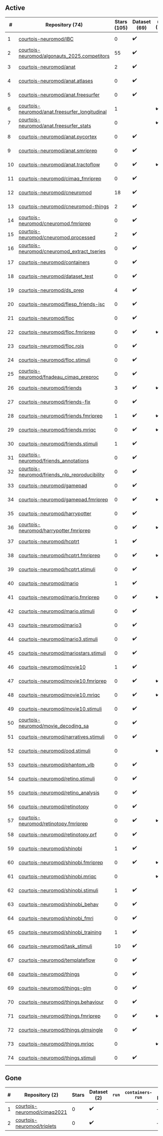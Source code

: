 ## Active
| # | Repository (74) | Stars (105) | Dataset (69) | `run` (19) | `containers-run` (15) | Last Modified |
| --- | --- | --- | --- | --- | --- | --- |
| 1 | [courtois-neuromod/IBC](https://github.com/courtois-neuromod/IBC) | 0 | :heavy_check_mark: |  |  | 2020-05-27 13:39:11+00:00 |
| 2 | [courtois-neuromod/algonauts_2025.competitors](https://github.com/courtois-neuromod/algonauts_2025.competitors) | 55 | :heavy_check_mark: |  |  | 2025-08-28 19:37:56+00:00 |
| 3 | [courtois-neuromod/anat](https://github.com/courtois-neuromod/anat) | 2 | :heavy_check_mark: |  |  | 2025-08-25 17:43:01+00:00 |
| 4 | [courtois-neuromod/anat.atlases](https://github.com/courtois-neuromod/anat.atlases) | 0 | :heavy_check_mark: |  |  | 2025-08-25 19:20:09+00:00 |
| 5 | [courtois-neuromod/anat.freesurfer](https://github.com/courtois-neuromod/anat.freesurfer) | 0 | :heavy_check_mark: |  |  | 2025-08-25 19:20:22+00:00 |
| 6 | [courtois-neuromod/anat.freesurfer_longitudinal](https://github.com/courtois-neuromod/anat.freesurfer_longitudinal) | 1 |  | :heavy_check_mark: | :heavy_check_mark: | 2025-08-25 19:20:28+00:00 |
| 7 | [courtois-neuromod/anat.freesurfer_stats](https://github.com/courtois-neuromod/anat.freesurfer_stats) | 0 |  | :heavy_check_mark: | :heavy_check_mark: | 2024-11-16 03:04:08+00:00 |
| 8 | [courtois-neuromod/anat.pycortex](https://github.com/courtois-neuromod/anat.pycortex) | 0 | :heavy_check_mark: |  |  | 2025-08-25 19:20:35+00:00 |
| 9 | [courtois-neuromod/anat.smriprep](https://github.com/courtois-neuromod/anat.smriprep) | 0 | :heavy_check_mark: |  |  | 2025-08-25 19:20:41+00:00 |
| 10 | [courtois-neuromod/anat.tractoflow](https://github.com/courtois-neuromod/anat.tractoflow) | 0 | :heavy_check_mark: | :heavy_check_mark: |  | 2023-01-27 18:36:58+00:00 |
| 11 | [courtois-neuromod/cimaq_fmriprep](https://github.com/courtois-neuromod/cimaq_fmriprep) | 0 | :heavy_check_mark: |  |  | 2021-09-25 19:52:39+00:00 |
| 12 | [courtois-neuromod/cneuromod](https://github.com/courtois-neuromod/cneuromod) | 18 | :heavy_check_mark: |  |  | 2025-08-21 19:01:04+00:00 |
| 13 | [courtois-neuromod/cneuromod-things](https://github.com/courtois-neuromod/cneuromod-things) | 2 | :heavy_check_mark: |  |  | 2025-08-22 16:59:58+00:00 |
| 14 | [courtois-neuromod/cneuromod.fmriprep](https://github.com/courtois-neuromod/cneuromod.fmriprep) | 0 | :heavy_check_mark: |  |  | 2025-08-22 12:51:34+00:00 |
| 15 | [courtois-neuromod/cneuromod.processed](https://github.com/courtois-neuromod/cneuromod.processed) | 2 | :heavy_check_mark: |  |  | 2025-08-22 17:37:15+00:00 |
| 16 | [courtois-neuromod/cneuromod_extract_tseries](https://github.com/courtois-neuromod/cneuromod_extract_tseries) | 0 | :heavy_check_mark: |  |  | 2025-07-23 22:20:48+00:00 |
| 17 | [courtois-neuromod/containers](https://github.com/courtois-neuromod/containers) | 0 | :heavy_check_mark: |  |  | 2025-09-08 20:44:04+00:00 |
| 18 | [courtois-neuromod/dataset_test](https://github.com/courtois-neuromod/dataset_test) | 0 | :heavy_check_mark: |  |  | 2025-02-24 14:46:05+00:00 |
| 19 | [courtois-neuromod/ds_prep](https://github.com/courtois-neuromod/ds_prep) | 4 | :heavy_check_mark: |  |  | 2025-08-21 13:10:35+00:00 |
| 20 | [courtois-neuromod/flesp_friends-isc](https://github.com/courtois-neuromod/flesp_friends-isc) | 0 | :heavy_check_mark: |  |  | 2023-06-21 17:55:19+00:00 |
| 21 | [courtois-neuromod/floc](https://github.com/courtois-neuromod/floc) | 0 | :heavy_check_mark: |  |  | 2025-08-25 17:43:08+00:00 |
| 22 | [courtois-neuromod/floc.fmriprep](https://github.com/courtois-neuromod/floc.fmriprep) | 0 | :heavy_check_mark: | :heavy_check_mark: | :heavy_check_mark: | 2025-08-25 17:43:16+00:00 |
| 23 | [courtois-neuromod/floc.rois](https://github.com/courtois-neuromod/floc.rois) | 0 | :heavy_check_mark: |  |  | 2025-08-25 19:21:13+00:00 |
| 24 | [courtois-neuromod/floc.stimuli](https://github.com/courtois-neuromod/floc.stimuli) | 0 | :heavy_check_mark: |  |  | 2025-06-12 19:10:56+00:00 |
| 25 | [courtois-neuromod/fnadeau_cimaq_preproc](https://github.com/courtois-neuromod/fnadeau_cimaq_preproc) | 0 | :heavy_check_mark: |  |  | 2021-10-15 16:55:18+00:00 |
| 26 | [courtois-neuromod/friends](https://github.com/courtois-neuromod/friends) | 3 | :heavy_check_mark: | :heavy_check_mark: |  | 2025-08-25 17:43:29+00:00 |
| 27 | [courtois-neuromod/friends-fix](https://github.com/courtois-neuromod/friends-fix) | 0 | :heavy_check_mark: |  |  | 2022-08-04 14:00:46+00:00 |
| 28 | [courtois-neuromod/friends.fmriprep](https://github.com/courtois-neuromod/friends.fmriprep) | 1 | :heavy_check_mark: | :heavy_check_mark: | :heavy_check_mark: | 2025-08-25 19:21:31+00:00 |
| 29 | [courtois-neuromod/friends.mriqc](https://github.com/courtois-neuromod/friends.mriqc) | 0 | :heavy_check_mark: | :heavy_check_mark: | :heavy_check_mark: | 2025-08-25 19:21:37+00:00 |
| 30 | [courtois-neuromod/friends.stimuli](https://github.com/courtois-neuromod/friends.stimuli) | 1 | :heavy_check_mark: |  |  | 2024-12-28 19:18:11+00:00 |
| 31 | [courtois-neuromod/friends_annotations](https://github.com/courtois-neuromod/friends_annotations) | 0 | :heavy_check_mark: |  |  | 2025-09-11 19:46:11+00:00 |
| 32 | [courtois-neuromod/friends_nlp_reproducibility](https://github.com/courtois-neuromod/friends_nlp_reproducibility) | 0 | :heavy_check_mark: |  |  | 2022-07-20 19:47:18+00:00 |
| 33 | [courtois-neuromod/gamepad](https://github.com/courtois-neuromod/gamepad) | 0 | :heavy_check_mark: |  |  | 2025-08-25 17:43:43+00:00 |
| 34 | [courtois-neuromod/gamepad.fmriprep](https://github.com/courtois-neuromod/gamepad.fmriprep) | 0 | :heavy_check_mark: | :heavy_check_mark: | :heavy_check_mark: | 2025-08-25 17:39:14+00:00 |
| 35 | [courtois-neuromod/harrypotter](https://github.com/courtois-neuromod/harrypotter) | 0 | :heavy_check_mark: |  |  | 2025-08-25 17:43:57+00:00 |
| 36 | [courtois-neuromod/harrypotter.fmriprep](https://github.com/courtois-neuromod/harrypotter.fmriprep) | 0 | :heavy_check_mark: | :heavy_check_mark: | :heavy_check_mark: | 2025-08-25 19:22:10+00:00 |
| 37 | [courtois-neuromod/hcptrt](https://github.com/courtois-neuromod/hcptrt) | 1 | :heavy_check_mark: |  |  | 2025-08-28 18:33:12+00:00 |
| 38 | [courtois-neuromod/hcptrt.fmriprep](https://github.com/courtois-neuromod/hcptrt.fmriprep) | 0 | :heavy_check_mark: | :heavy_check_mark: | :heavy_check_mark: | 2025-08-25 19:22:32+00:00 |
| 39 | [courtois-neuromod/hcptrt.stimuli](https://github.com/courtois-neuromod/hcptrt.stimuli) | 0 | :heavy_check_mark: |  |  | 2023-07-24 02:52:39+00:00 |
| 40 | [courtois-neuromod/mario](https://github.com/courtois-neuromod/mario) | 1 | :heavy_check_mark: |  |  | 2025-08-25 17:44:29+00:00 |
| 41 | [courtois-neuromod/mario.fmriprep](https://github.com/courtois-neuromod/mario.fmriprep) | 0 | :heavy_check_mark: | :heavy_check_mark: |  | 2025-08-25 19:22:44+00:00 |
| 42 | [courtois-neuromod/mario.stimuli](https://github.com/courtois-neuromod/mario.stimuli) | 0 | :heavy_check_mark: |  |  | 2025-06-03 21:13:55+00:00 |
| 43 | [courtois-neuromod/mario3](https://github.com/courtois-neuromod/mario3) | 0 | :heavy_check_mark: |  |  | 2024-05-31 20:30:47+00:00 |
| 44 | [courtois-neuromod/mario3.stimuli](https://github.com/courtois-neuromod/mario3.stimuli) | 0 | :heavy_check_mark: |  |  | 2024-01-18 18:48:57+00:00 |
| 45 | [courtois-neuromod/mariostars.stimuli](https://github.com/courtois-neuromod/mariostars.stimuli) | 0 | :heavy_check_mark: |  |  | 2024-02-08 20:55:28+00:00 |
| 46 | [courtois-neuromod/movie10](https://github.com/courtois-neuromod/movie10) | 1 | :heavy_check_mark: |  |  | 2025-08-25 17:44:44+00:00 |
| 47 | [courtois-neuromod/movie10.fmriprep](https://github.com/courtois-neuromod/movie10.fmriprep) | 0 | :heavy_check_mark: | :heavy_check_mark: | :heavy_check_mark: | 2025-08-25 19:23:05+00:00 |
| 48 | [courtois-neuromod/movie10.mriqc](https://github.com/courtois-neuromod/movie10.mriqc) | 0 | :heavy_check_mark: | :heavy_check_mark: | :heavy_check_mark: | 2025-08-25 19:23:11+00:00 |
| 49 | [courtois-neuromod/movie10.stimuli](https://github.com/courtois-neuromod/movie10.stimuli) | 0 | :heavy_check_mark: |  |  | 2024-12-28 19:17:37+00:00 |
| 50 | [courtois-neuromod/movie_decoding_sa](https://github.com/courtois-neuromod/movie_decoding_sa) | 0 | :heavy_check_mark: |  |  | 2023-05-09 20:05:28+00:00 |
| 51 | [courtois-neuromod/narratives.stimuli](https://github.com/courtois-neuromod/narratives.stimuli) | 0 | :heavy_check_mark: |  |  | 2025-07-03 15:10:43+00:00 |
| 52 | [courtois-neuromod/ood.stimuli](https://github.com/courtois-neuromod/ood.stimuli) | 0 |  | :heavy_check_mark: |  | 2025-07-03 14:45:04+00:00 |
| 53 | [courtois-neuromod/phantom_vlb](https://github.com/courtois-neuromod/phantom_vlb) | 0 | :heavy_check_mark: |  |  | 2025-08-29 21:02:34+00:00 |
| 54 | [courtois-neuromod/retino.stimuli](https://github.com/courtois-neuromod/retino.stimuli) | 0 | :heavy_check_mark: |  |  | 2025-06-12 19:11:20+00:00 |
| 55 | [courtois-neuromod/retino_analysis](https://github.com/courtois-neuromod/retino_analysis) | 0 | :heavy_check_mark: |  |  | 2025-07-21 19:39:38+00:00 |
| 56 | [courtois-neuromod/retinotopy](https://github.com/courtois-neuromod/retinotopy) | 0 | :heavy_check_mark: |  |  | 2025-08-25 18:30:11+00:00 |
| 57 | [courtois-neuromod/retinotopy.fmriprep](https://github.com/courtois-neuromod/retinotopy.fmriprep) | 0 | :heavy_check_mark: | :heavy_check_mark: | :heavy_check_mark: | 2025-08-25 17:45:06+00:00 |
| 58 | [courtois-neuromod/retinotopy.prf](https://github.com/courtois-neuromod/retinotopy.prf) | 0 | :heavy_check_mark: |  |  | 2025-08-25 19:23:36+00:00 |
| 59 | [courtois-neuromod/shinobi](https://github.com/courtois-neuromod/shinobi) | 1 | :heavy_check_mark: |  |  | 2025-08-25 17:45:14+00:00 |
| 60 | [courtois-neuromod/shinobi.fmriprep](https://github.com/courtois-neuromod/shinobi.fmriprep) | 0 | :heavy_check_mark: | :heavy_check_mark: | :heavy_check_mark: | 2025-08-25 19:23:50+00:00 |
| 61 | [courtois-neuromod/shinobi.mriqc](https://github.com/courtois-neuromod/shinobi.mriqc) | 0 |  | :heavy_check_mark: | :heavy_check_mark: | 2025-08-25 19:23:56+00:00 |
| 62 | [courtois-neuromod/shinobi.stimuli](https://github.com/courtois-neuromod/shinobi.stimuli) | 1 | :heavy_check_mark: |  |  | 2023-07-24 02:52:58+00:00 |
| 63 | [courtois-neuromod/shinobi_behav](https://github.com/courtois-neuromod/shinobi_behav) | 0 | :heavy_check_mark: |  |  | 2023-08-10 15:47:20+00:00 |
| 64 | [courtois-neuromod/shinobi_fmri](https://github.com/courtois-neuromod/shinobi_fmri) | 0 | :heavy_check_mark: |  |  | 2025-06-10 05:27:25+00:00 |
| 65 | [courtois-neuromod/shinobi_training](https://github.com/courtois-neuromod/shinobi_training) | 1 | :heavy_check_mark: |  |  | 2025-08-25 19:24:09+00:00 |
| 66 | [courtois-neuromod/task_stimuli](https://github.com/courtois-neuromod/task_stimuli) | 10 | :heavy_check_mark: |  |  | 2025-05-28 18:13:31+00:00 |
| 67 | [courtois-neuromod/templateflow](https://github.com/courtois-neuromod/templateflow) | 0 | :heavy_check_mark: |  |  | 2021-09-29 00:01:12+00:00 |
| 68 | [courtois-neuromod/things](https://github.com/courtois-neuromod/things) | 0 | :heavy_check_mark: |  |  | 2025-08-25 17:45:30+00:00 |
| 69 | [courtois-neuromod/things-glm](https://github.com/courtois-neuromod/things-glm) | 0 | :heavy_check_mark: |  |  | 2025-08-25 19:24:37+00:00 |
| 70 | [courtois-neuromod/things.behaviour](https://github.com/courtois-neuromod/things.behaviour) | 0 | :heavy_check_mark: |  |  | 2025-08-25 19:24:16+00:00 |
| 71 | [courtois-neuromod/things.fmriprep](https://github.com/courtois-neuromod/things.fmriprep) | 0 | :heavy_check_mark: | :heavy_check_mark: | :heavy_check_mark: | 2025-08-25 17:45:37+00:00 |
| 72 | [courtois-neuromod/things.glmsingle](https://github.com/courtois-neuromod/things.glmsingle) | 0 | :heavy_check_mark: |  |  | 2025-08-25 19:24:45+00:00 |
| 73 | [courtois-neuromod/things.mriqc](https://github.com/courtois-neuromod/things.mriqc) | 0 |  | :heavy_check_mark: | :heavy_check_mark: | 2025-08-25 19:24:50+00:00 |
| 74 | [courtois-neuromod/things.stimuli](https://github.com/courtois-neuromod/things.stimuli) | 0 | :heavy_check_mark: |  |  | 2025-06-12 19:09:59+00:00 |

## Gone
| # | Repository (2) | Stars | Dataset (2) | `run` | `containers-run` | Last Modified |
| --- | --- | --- | --- | --- | --- | --- |
| 1 | [courtois-neuromod/cimaq2021](https://github.com/courtois-neuromod/cimaq2021) | 0 | :heavy_check_mark: |  |  | — |
| 2 | [courtois-neuromod/triplets](https://github.com/courtois-neuromod/triplets) | 0 | :heavy_check_mark: |  |  | — |
